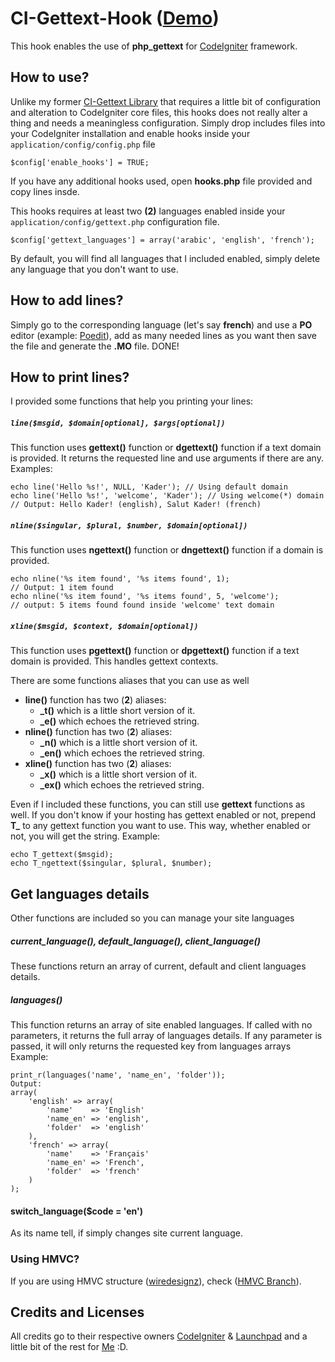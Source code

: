 # CI-Gettext-Hook ([Demo](http://demo.ianhub.com/ci-gettext/))
This hook enables the use of __php_gettext__ for [CodeIgniter](https://www.codeigniter.com/) framework.
## How to use?
Unlike my former [CI-Gettext Library](https://github.com/bkader/ci-gettext) that requires a little bit of configuration and alteration to CodeIgniter core files, this hooks does not really alter a thing and needs a meaningless configuration.
Simply drop includes files into your CodeIgniter installation and enable hooks inside your `application/config/config.php` file

    $config['enable_hooks'] = TRUE;
If you have any additional hooks used, open __hooks.php__ file provided and copy lines insde.

This hooks requires at least two __(2)__ languages enabled inside your `application/config/gettext.php` configuration file.

    $config['gettext_languages'] = array('arabic', 'english', 'french');
By default, you will find all languages that I included enabled, simply delete any language that you don't want to use.
## How to add lines?
Simply go to the corresponding language (let's say __french__) and use a __PO__ editor (example: [Poedit](https://poedit.net/)), add as many needed lines as you want then save the file and generate the __.MO__ file. DONE!
## How to print lines?
I provided some functions that help you printing your lines:

##### `line($msgid, $domain[optional], $args[optional])`
This function uses __gettext()__ function or __dgettext()__ function if a text domain is provided. It returns the requested line and use arguments if there are any. Examples:

    echo line('Hello %s!', NULL, 'Kader'); // Using default domain
    echo line('Hello %s!', 'welcome', 'Kader'); // Using welcome(*) domain
    // Output: Hello Kader! (english), Salut Kader! (french)

##### `nline($singular, $plural, $number, $domain[optional])`
This function uses __ngettext()__ function or __dngettext()__ function if a domain is provided.

    echo nline('%s item found', '%s items found', 1);
    // Output: 1 item found
    echo nline('%s item found', '%s items found', 5, 'welcome');
    // output: 5 items found found inside 'welcome' text domain

##### `xline($msgid, $context, $domain[optional])`
This function uses __pgettext()__ function or __dpgettext()__ function if a text domain is provided. This handles gettext contexts.

There are some functions aliases that you can use as well
- __line()__ function has two (__2__) aliases:
    - **_t()** which is a little short version of it.
    - **_e()** which echoes the retrieved string.
- __nline()__ function has two (__2__) aliases:
    - **_n()** which is a little short version of it.
    - **_en()** which echoes the retrieved string.
- __xline()__ function has two (__2__) aliases:
    - **_x()** which is a little short version of it.
    - **_ex()** which echoes the retrieved string.

Even if I included these functions, you can still use __gettext__ functions as well. If you don't know if your hosting has gettext enabled or not, prepend **T_** to any gettext function you want to use. This way, whether enabled or not, you will get the string. Example:

    echo T_gettext($msgid);
    echo T_ngettext($singular, $plural, $number);

## Get languages details
Other functions are included so you can manage your site languages
##### current_language(), default_language(), client_language()
These functions return an array of current, default and client languages details.
##### languages()
This function returns an array of site enabled languages. If called with no parameters, it returns the full array of languages details. If any parameter is passed, it will only returns the requested key from languages arrays
Example:

    print_r(languages('name', 'name_en', 'folder'));
    Output:
    array(
        'english' => array(
            'name'    => 'English'
            'name_en' => 'english',
            'folder'  => 'english'
        ),
        'french' => array(
            'name'    => 'Français'
            'name_en' => 'French',
            'folder'  => 'french'
        )
    );
#### switch_language($code = 'en')
As its name tell, if simply changes site current language.

### Using HMVC?
If you are using HMVC structure ([wiredesignz](https://bitbucket.org/wiredesignz/codeigniter-modular-extensions-hmvc)), check ([HMVC Branch](https://github.com/bkader/ci-gettext-hook/tree/hmvc)).

## Credits and Licenses
All credits go to their respective owners [CodeIgniter](http://www.codeigniter.com/) & [Launchpad](https://launchpad.net/php-gettext/) and a little bit of the rest for [Me](https://github.com/bkader/) :D.